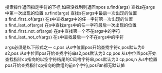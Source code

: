 搜索操作返回指定字符的下标,如果没找到则返回npos
s.find(args)                查找s在args中第一次出现的位置
s.rfind(args)               查找s在args中最后一次出现的位置
s.find_first_of(args)       在s中查找args中的任一字符第一次出现的位置
s.find_last_of(args)        在s中查找args中的任一字符最后一次出现的位置
s.find_first_not_of(args)   在s中查找第一个不在args中的字符
s.find_last_not_of(args)    在s中查找最后一个不在args中的字符

args必须是以下形式之一
c,pos       从s中位置pos开始查找字符c,pos默认为0
s2,pos      从s中位置pos开始查找字符串s2,pos默认为0
cp,pos      从s中位置pos开始查找指针cp指向的以空字符结尾的C风格字符串,pos默认为0
cp,pos,n    从s中位置pos开始查找指针cp指向的数组的前n个字符,pos和n都无默认值

